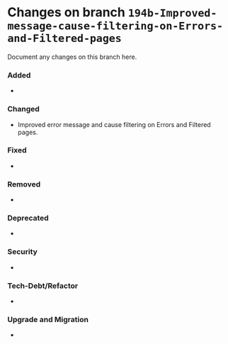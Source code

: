 # Changes on branch `194b-Improved-message-cause-filtering-on-Errors-and-Filtered-pages`
Document any changes on this branch here.
### Added
- 

### Changed
- Improved error message and cause filtering on Errors and Filtered pages. 

### Fixed
- 

### Removed
- 

### Deprecated
- 

### Security
- 

### Tech-Debt/Refactor
- 

### Upgrade and Migration
- 
